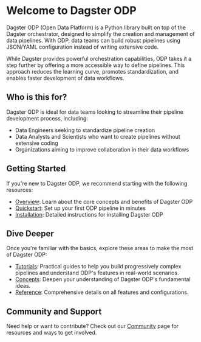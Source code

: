 # Welcome to Dagster ODP

Dagster ODP (Open Data Platform) is a Python library built on top of the Dagster orchestrator, designed to simplify the creation and management of data pipelines. With ODP, data teams can build robust pipelines using JSON/YAML configuration instead of writing extensive code. 

While Dagster provides powerful orchestration capabilities, ODP takes it a step further by offering a more accessible way to define pipelines. This approach reduces the learning curve, promotes standardization, and enables faster development of data workflows.

## Who is this for?

Dagster ODP is ideal for data teams looking to streamline their pipeline development process, including:

- Data Engineers seeking to standardize pipeline creation
- Data Analysts and Scientists who want to create pipelines without extensive coding
- Organizations aiming to improve collaboration in their data workflows

## Getting Started

If you're new to Dagster ODP, we recommend starting with the following resources:

- [Overview](getting-started/overview.md): Learn about the core concepts and benefits of Dagster ODP
- [Quickstart](quickstart.md): Set up your first ODP pipeline in minutes
- [Installation](installation.md): Detailed instructions for installing Dagster ODP

## Dive Deeper

Once you're familiar with the basics, explore these areas to make the most of Dagster ODP:

- [Tutorials](tutorials.md): Practical guides to help you build progressively complex pipelines and understand ODP's features in real-world scenarios.
- [Concepts](concepts.md): Deepen your understanding of Dagster ODP's fundamental ideas.
- [Reference](reference.md): Comprehensive details on all features and configurations.

## Community and Support

Need help or want to contribute? Check out our [Community](community.md) page for resources and ways to get involved.
